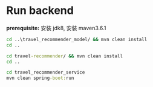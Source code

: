 Run backend
===

__prerequisite:__
安装 jdk8, 安装 maven3.6.1


```cmd
cd ..\travel_recommender_model/ && mvn clean install
cd ..

cd travel-recommender/ && mvn clean install
cd ..

cd travel_recommender_service
mvn clean spring-boot:run
```
